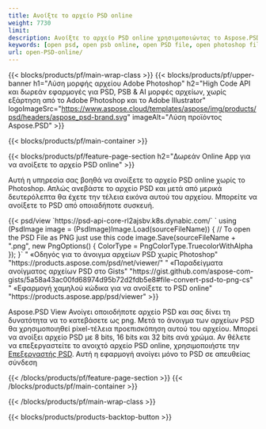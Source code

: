 ```yaml
---
title: Ανοίξτε το αρχείο PSD online
weight: 7730
limit: 
description: Ανοίξτε το αρχείο PSD online χρησιμοποιώντας το Aspose.PSD
keywords: [open psd, open psb online, open PSD file, open photoshop file, preview psd]
url: open-PSD-online/
---
```


{{< blocks/products/pf/main-wrap-class >}}
{{< blocks/products/pf/upper-banner h1="Λύση μορφής αρχείου Adobe Photoshop" h2="High Code API και δωρεάν εφαρμογές για PSD, PSB & AI μορφές αρχείων, χωρίς εξάρτηση από το Adobe Photoshop και το Adobe Illustrator" logoImageSrc="https://www.aspose.cloud/templates/aspose/img/products/psd/headers/aspose_psd-brand.svg" imageAlt="Λύση προϊόντος Aspose.PSD" >}}

{{< blocks/products/pf/main-container >}}

{{< blocks/products/pf/feature-page-section h2="Δωρεάν Online App για να ανοίξετε το αρχείο PSD online" >}}
<p>Αυτή η υπηρεσία σας βοηθά να ανοίξετε το αρχείο PSD online χωρίς το Photoshop. Απλώς ανεβάστε το αρχείο PSD και μετά από μερικά δευτερόλεπτα θα έχετε την τέλεια εικόνα αυτού του αρχείου. Μπορείτε να ανοίξετε το PSD από οποιαδήποτε συσκευή.</p>
{{< psd/view `https://psd-api-core-rl2ajsbv.k8s.dynabic.com/` 
`    using (PsdImage image = (PsdImage)Image.Load(sourceFileName))
    {
	    // To open the PSD File as PNG just use this code
        image.Save(sourceFileName + ".png",  new PngOptions() {  ColorType = PngColorType.TruecolorWithAlpha });
    }` "
«Οδηγός για το άνοιγμα αρχείων PSD χωρίς Photoshop" "https://products.aspose.com/psd/net/viewer/" "
«Παραδείγματα ανοίγματος αρχείων PSD στο Gists" "https://gist.github.com/aspose-com-gists/5a58a43ac00fd68974d95b72d2fdb5e8#file-convert-psd-to-png-cs" "
«Εφαρμογή χαμηλού κώδικα για να ανοίξετε το PSD online" "https://products.aspose.app/psd/viewer" >}}
<p>Aspose.PSD View Ανοίγει οποιοδήποτε αρχείο PSD και σας δίνει τη δυνατότητα να το κατεβάσετε ως png. Μετά το άνοιγμα των αρχείων PSD θα χρησιμοποιηθεί pixel-τέλεια προεπισκόπηση αυτού του αρχείου. Μπορεί να ανοίξει αρχείο PSD με 8 bits, 16 bits και 32 bits ανά χρώμα. Αν θέλετε να επεξεργαστείτε το ανοιχτό αρχείο PSD online, χρησιμοποιήστε την <a href="https://products.aspose.app/psd/editor">Επεξεργαστής PSD</a>. Αυτή η εφαρμογή ανοίγει μόνο το PSD σε απευθείας σύνδεση</p>
{{< /blocks/products/pf/feature-page-section >}}
{{< /blocks/products/pf/main-container >}}


{{< /blocks/products/pf/main-wrap-class >}}

{{< blocks/products/products-backtop-button >}}
